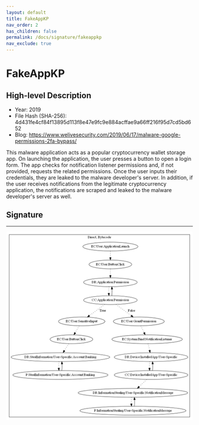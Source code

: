 ```yaml
---
layout: default
title: FakeAppKP
nav_order: 2
has_children: false
permalink: /docs/signature/fakeappkp
nav_exclude: true
---
```


# FakeAppKP

## High-level Description

* Year: 2019
* File Hash (SHA-256): 4d431fe4cf84f13895d113f8e47e9fc9e884acffae9a66ff216f95d7cd5bd652
* Blog: https://www.welivesecurity.com/2019/06/17/malware-google-permissions-2fa-bypass/

This malware application acts as a popular cryptocurrency wallet storage app. On launching the application, the user presses a button to open a login form. The app checks for notification listener permissions and, if not provided, requests the related permissions. Once the user inputs their credentials, they are leaked to the malware developer's server. In addition, if the user receives notifications from the legitimate cryptocurrency application, the notifications are scraped and leaked to the malware developer's server as well.

## Signature
---

![](../../img/signatures/FakeAppKP.png)